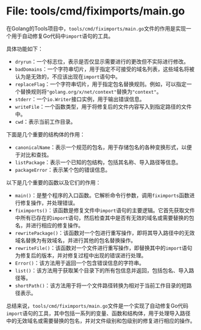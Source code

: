 # File: tools/cmd/fiximports/main.go

在Golang的Tools项目中，`tools/cmd/fiximports/main.go`文件的作用是实现一个用于自动修复Go代码中`import`语句的工具。

具体功能如下：
- `dryrun`：一个标志位，表示是否仅显示需要进行的更改但不实际进行修改。
- `badDomains`：一个字符串切片，用于指定不可接受的域名列表，这些域名将被认为是无效的，不应该出现在`import`语句中。
- `replaceFlag`：一个字符串切片，用于指定包名替换规则。例如，可以指定一个替换规则将`"golang.org/x/net/context"`替换为`"context"`。
- `stderr`：一个`io.Writer`接口实例，用于输出错误信息。
- `writeFile`：一个函数类型，用于将修复后的文件内容写入到指定路径的文件中。
- `cwd`：表示当前工作目录。

下面是几个重要的结构体的作用：
- `canonicalName`：表示一个规范的包名，用于存储包名的各种变换形式，以便于对比和查找。
- `listPackage`：表示一个已知的包结构，包括其名称、导入路径等信息。
- `packageError`：表示某个包的错误信息。

以下是几个重要的函数以及它们的作用：
- `main()`：是整个程序的入口函数。它解析命令行参数，调用`fiximports`函数进行修复操作，并处理错误。
- `fiximports()`：该函数是修复文件中`import`语句的主要逻辑。它首先获取文件中所有已存在的`import`语句，然后检查其中是否有无效的域名或需要替换的包名，并进行相应的修复操作。
- `rewritePackage()`：该函数对一个包进行重写操作，即将其导入路径中的无效域名替换为有效域名，并进行其他的包名替换操作。
- `rewriteFile()`：该函数对一个文件进行重写操作，即替换其中的`import`语句为修复后的版本，并对修复过程中出现的错误进行处理。
- `Error()`：该方法用于返回一个包含错误信息的字符串。
- `list()`：该方法用于获取某个目录下的所有包信息并返回，包括包名、导入路径等。
- `shortPath()`：该方法用于将一个文件路径转换为相对于当前工作目录的短路径表示。

总结来说，`tools/cmd/fiximports/main.go`文件是一个实现了自动修复Go代码`import`语句的工具，其中包括一系列的变量、函数和结构体，用于处理导入路径中的无效域名或需要替换的包名，并对文件级别和包级别的修复进行相应的操作。

